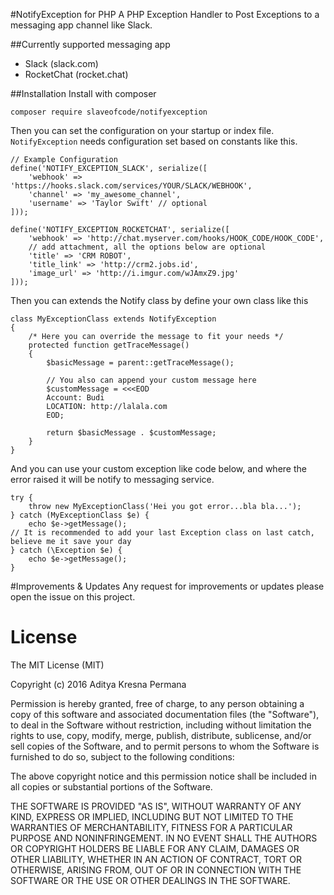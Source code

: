 #NotifyException for PHP
A PHP Exception Handler to Post Exceptions to a messaging app channel like Slack.


##Currently supported messaging app
 - Slack (slack.com)
 - RocketChat (rocket.chat)
 
##Installation
Install with composer

    composer require slaveofcode/notifyexception
    
Then you can set the configuration on your startup or index file. `NotifyException` needs configuration set based on constants like this.

    // Example Configuration
    define('NOTIFY_EXCEPTION_SLACK', serialize([
        'webhook' => 'https://hooks.slack.com/services/YOUR/SLACK/WEBHOOK',
        'channel' => 'my_awesome_channel',
        'username' => 'Taylor Swift' // optional
    ]));
    
    define('NOTIFY_EXCEPTION_ROCKETCHAT', serialize([
        'webhook' => 'http://chat.myserver.com/hooks/HOOK_CODE/HOOK_CODE',
        // add attachment, all the options below are optional
        'title' => 'CRM ROBOT',
        'title_link' => 'http://crm2.jobs.id', 
        'image_url' => 'http://i.imgur.com/wJAmxZ9.jpg'
    ]));

Then you can extends the Notify class by define your own class like this

    class MyExceptionClass extends NotifyException
    {
        /* Here you can override the message to fit your needs */
        protected function getTraceMessage()
        {
            $basicMessage = parent::getTraceMessage();
            
            // You also can append your custom message here
            $customMessage = <<<EOD
            Account: Budi
            LOCATION: http://lalala.com
            EOD;
    
            return $basicMessage . $customMessage;
        }
    }
    
And you can use your custom exception like code below, and where the error raised it will be notify to messaging service.

    try {
        throw new MyExceptionClass('Hei you got error...bla bla...');
    } catch (MyExceptionClass $e) {
        echo $e->getMessage();
    // It is recommended to add your last Exception class on last catch, believe me it save your day
    } catch (\Exception $e) {
        echo $e->getMessage();
    }
    
#Improvements & Updates
Any request for improvements or updates please open the issue on this project.

# License
The MIT License (MIT)

Copyright (c) 2016 Aditya Kresna Permana

Permission is hereby granted, free of charge, to any person obtaining a copy of this software and associated documentation files (the "Software"), to deal in the Software without restriction, including without limitation the rights to use, copy, modify, merge, publish, distribute, sublicense, and/or sell copies of the Software, and to permit persons to whom the Software is furnished to do so, subject to the following conditions:

The above copyright notice and this permission notice shall be included in all copies or substantial portions of the Software.

THE SOFTWARE IS PROVIDED "AS IS", WITHOUT WARRANTY OF ANY KIND, EXPRESS OR IMPLIED, INCLUDING BUT NOT LIMITED TO THE WARRANTIES OF MERCHANTABILITY, FITNESS FOR A PARTICULAR PURPOSE AND NONINFRINGEMENT. IN NO EVENT SHALL THE AUTHORS OR COPYRIGHT HOLDERS BE LIABLE FOR ANY CLAIM, DAMAGES OR OTHER LIABILITY, WHETHER IN AN ACTION OF CONTRACT, TORT OR OTHERWISE, ARISING FROM, OUT OF OR IN CONNECTION WITH THE SOFTWARE OR THE USE OR OTHER DEALINGS IN THE SOFTWARE.